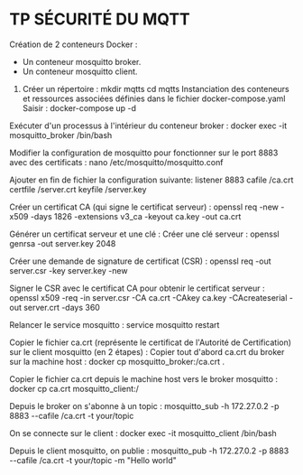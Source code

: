 # TP SÉCURITÉ DU MQTT

Création de 2 conteneurs Docker :
- Un conteneur mosquitto broker.
- Un conteneur mosquitto client.

1. Créer un répertoire :
mkdir mqtts
cd mqtts
Instanciation des conteneurs et ressources associées définies dans le fichier docker-compose.yaml
Saisir : docker-compose up -d

Exécuter d'un processus à l'intérieur du conteneur broker :
docker exec -it mosquitto_broker /bin/bash

Modifier la configuration de mosquitto pour fonctionner sur le port 8883 avec des certificats :
nano /etc/mosquitto/mosquitto.conf

Ajouter en fin de fichier la configuration suivante:
listener 8883
cafile /ca.crt
certfile /server.crt
keyfile /server.key

Créer un certificat CA (qui signe le certificat serveur) :
openssl req -new -x509 -days 1826 -extensions v3_ca -keyout ca.key -out ca.crt

Générer un certificat serveur et une clé :
Créer une clé serveur :
openssl genrsa -out server.key 2048

Créer une demande de signature de certificat (CSR) :
openssl req -out server.csr -key server.key -new

Signer le CSR avec le certificat CA pour obtenir le certificat serveur :
openssl x509 -req -in server.csr -CA ca.crt -CAkey ca.key -CAcreateserial -out server.crt -days 360

Relancer le service mosquitto :
service mosquitto restart

Copier le fichier ca.crt (représente le certificat de l'Autorité de Certification) sur le client mosquitto (en 2 étapes) :
Copier tout d'abord ca.crt du broker sur la machine host :
docker cp mosquitto_broker:/ca.crt .

Copier le fichier ca.crt depuis le machine host vers le broker mosquitto :
docker cp ca.crt mosquitto_client:/

Depuis le broker on s'abonne à un topic :
mosquitto_sub -h 172.27.0.2 -p 8883 --cafile /ca.crt -t your/topic

On se connecte sur le client :
docker exec -it mosquitto_client /bin/bash

Depuis le client mosquitto, on publie :
mosquitto_pub -h 172.27.0.2 -p 8883 --cafile /ca.crt -t your/topic -m "Hello world"



